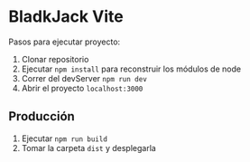 # BladkJack Vite

Pasos para ejecutar proyecto:

1. Clonar repositorio
2. Ejecutar ```npm install``` para reconstruir los módulos de node
3. Correr del devServer ```npm run dev```
4. Abrir el proyecto ```localhost:3000```

## Producción

1. Ejecutar ```npm run build```
2. Tomar la carpeta ```dist``` y desplegarla